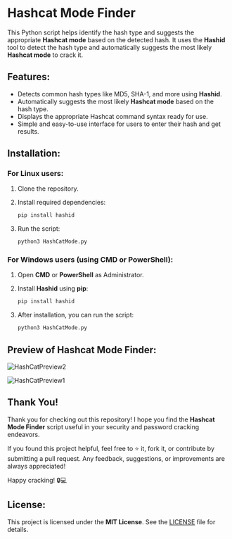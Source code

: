 # Hashcat Mode Finder

This Python script helps identify the hash type and suggests the appropriate **Hashcat mode** based on the detected hash. It uses the **Hashid** tool to detect the hash type and automatically suggests the most likely **Hashcat mode** to crack it.

## Features:
- Detects common hash types like MD5, SHA-1, and more using **Hashid**.
- Automatically suggests the most likely **Hashcat mode** based on the hash type.
- Displays the appropriate Hashcat command syntax ready for use.
- Simple and easy-to-use interface for users to enter their hash and get results.

## Installation:

### For Linux users:
1. Clone the repository.
2. Install required dependencies:
    ```bash
    pip install hashid
    ```

3. Run the script:
    ```bash
    python3 HashCatMode.py
    ```

### For Windows users (using CMD or PowerShell):
1. Open **CMD** or **PowerShell** as Administrator.
2. Install **Hashid** using **pip**:
    ```bash
    pip install hashid
    ```

3. After installation, you can run the script:
    ```bash
    python3 HashCatMode.py
    ```
## Preview of Hashcat Mode Finder:
![HashCatPreview2](https://github.com/user-attachments/assets/502c8730-417e-492a-bd87-c548a6a6e8d5)

![HashCatPreview1](https://github.com/user-attachments/assets/d725de66-b010-4f17-819f-c2d47afe78b1)

## Thank You!

Thank you for checking out this repository! I hope you find the **Hashcat Mode Finder** script useful in your security and password cracking endeavors.

If you found this project helpful, feel free to ⭐️ it, fork it, or contribute by submitting a pull request. Any feedback, suggestions, or improvements are always appreciated!

Happy cracking! 🔒💻




## License:
This project is licensed under the **MIT License**. See the [LICENSE](LICENSE) file for details.
